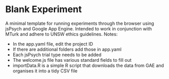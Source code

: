 # Blank Experiment

A minimal template for running experiments through the browser using jsPsych and Google App Engine. Intended to work in conjunction with MTurk and adhere to UNSW ethics guidelines. Notes:

- In the app.yaml file, edit the project ID
- If there are additional folders add those in app.yaml 
- Each jsPsych trial type needs to be added
- The welcome.js file has various standard fields to fill out
- importData.R is a simple R script that downloads the data from GAE and organises it into a tidy CSV file